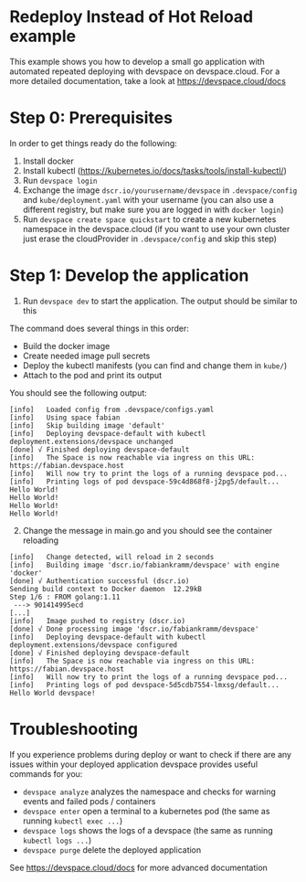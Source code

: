# Redeploy Instead of Hot Reload example

This example shows you how to develop a small go application with automated repeated deploying with devspace on devspace.cloud. For a more detailed documentation, take a look at https://devspace.cloud/docs

# Step 0: Prerequisites

In order to get things ready do the following:
1. Install docker
2. Install kubectl (https://kubernetes.io/docs/tasks/tools/install-kubectl/)
3. Run `devspace login`
4. Exchange the image `dscr.io/yourusername/devspace` in `.devspace/config` and `kube/deployment.yaml` with your username (you can also use a different registry, but make sure you are logged in with `docker login`)
5. Run `devspace create space quickstart` to create a new kubernetes namespace in the devspace.cloud (if you want to use your own cluster just erase the cloudProvider in `.devspace/config` and skip this step)

# Step 1: Develop the application

1. Run `devspace dev` to start the application. The output should be similar to this

The command does several things in this order:
- Build the docker image
- Create needed image pull secrets
- Deploy the kubectl manifests (you can find and change them in `kube/`)
- Attach to the pod and print its output

You should see the following output:
```
[info]   Loaded config from .devspace/configs.yaml
[info]   Using space fabian                       
[info]   Skip building image 'default'         
[info]   Deploying devspace-default with kubectl
deployment.extensions/devspace unchanged           
[done] √ Finished deploying devspace-default       
[info]   The Space is now reachable via ingress on this URL: https://fabian.devspace.host
[info]   Will now try to print the logs of a running devspace pod...
[info]   Printing logs of pod devspace-59c4d868f8-j2pg5/default...
Hello World!
Hello World!
Hello World!
Hello World!
```
2. Change the message in main.go and you should see the container reloading 
```
[info]   Change detected, will reload in 2 seconds
[info]   Building image 'dscr.io/fabiankramm/devspace' with engine 'docker'
[done] √ Authentication successful (dscr.io)
Sending build context to Docker daemon  12.29kB
Step 1/6 : FROM golang:1.11
 ---> 901414995ecd
[...]
[info]   Image pushed to registry (dscr.io)
[done] √ Done processing image 'dscr.io/fabiankramm/devspace'
[info]   Deploying devspace-default with kubectl
deployment.extensions/devspace configured          
[done] √ Finished deploying devspace-default       
[info]   The Space is now reachable via ingress on this URL: https://fabian.devspace.host
[info]   Will now try to print the logs of a running devspace pod...
[info]   Printing logs of pod devspace-5d5cdb7554-lmxsg/default...
Hello World devspace!
```

# Troubleshooting 

If you experience problems during deploy or want to check if there are any issues within your deployed application devspace provides useful commands for you:
- `devspace analyze` analyzes the namespace and checks for warning events and failed pods / containers
- `devspace enter` open a terminal to a kubernetes pod (the same as running `kubectl exec ...`)
- `devspace logs` shows the logs of a devspace (the same as running `kubectl logs ...`)
- `devspace purge` delete the deployed application

See https://devspace.cloud/docs for more advanced documentation
